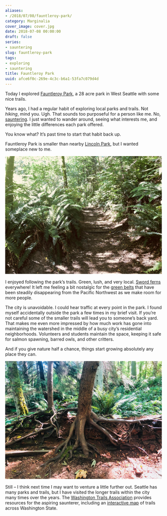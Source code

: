 ```yaml
---
aliases:
- /2018/07/08/fauntleroy-park/
category: Marginalia
cover_image: cover.jpg
date: 2018-07-08 00:00:00
draft: false
series:
- sauntering
slug: fauntleroy-park
tags:
- exploring
- sauntering
title: Fauntleroy Park
uuid: afce6f0c-269e-4c3c-b6a1-53fa7c079d4d
---
```


Today I explored [Fauntleroy Park](http://fauntleroywatershed.org/), a
28 acre park in West Seattle with some nice trails.

Years ago, I had a regular habit of exploring local parks and trails.
Not *hiking*, mind you. Ugh. That sounds too purposeful for a person
like me. No, [sauntering](/tags/sauntering). I just wanted to wander
around, seeing what interests me, and enjoying the little differences
each park offered.

You know what? It’s past time to start that habit back up.

Fauntleroy Park is smaller than nearby [Lincoln
Park](https://www.wta.org/go-hiking/hikes/lincoln-park), but I wanted
someplace new to me.

![stairs leading uphill](stairs.jpg)

I enjoyed following the park’s trails. Green, lush, and very local.
[Sword ferns](http://www.nwplants.com/business/catalog/pol_mun.html)
everywhere\! It left me feeling a bit nostalgic for the [green
belts](https://en.wikipedia.org/wiki/Green_belt) that have been steadily
disappearing from the Pacific Northwest as we make room for more people.

The city is unavoidable. I could hear traffic at every point in the
park. I found myself accidentally outside the park a few times in my
brief visit. If you’re not careful some of the smaller trails will lead
you to someone’s back yard. That makes me even more impressed by how
much work has gone into maintaining the watershed in the middle of a
busy city’s residential neighborhoods. Volunteers and students maintain
the space, keeping it safe for salmon spawning, barred owls, and other
critters.

And if you give nature half a chance, things start growing absolutely
any place they can.

![trees growing from a decaying collapsed tree trunk](tree-roots.jpg)

Still – I think next time I may want to venture a little further out.
Seattle has many parks and trails, but I have visited the longer trails
within the city many times over the years. The [Washington Trails
Association](https://www.wta.org/) provides resources for the aspiring
saunterer, including an [interactive
map](https://www.wta.org/go-outside/map) of trails across Washington
State.